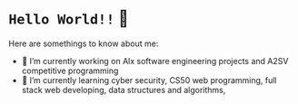 # `Hello World!!`  👋


<!--**blenassefa2/blenassefa2** is a ✨ _special_ ✨ repository because its `README.md` (this file) appears on your GitHub profile.-->

Here are somethings to know about me:

- 🔭 I’m currently working on Alx software engineering projects and A2SV competitive programming
- 🌱 I’m currently learning cyber security, CS50 web programming, full stack web developing, data structures and algorithms, 
